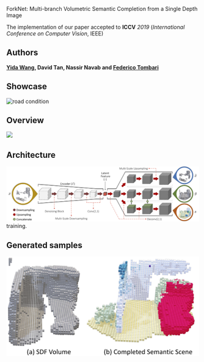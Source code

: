 ForkNet: Multi-branch Volumetric Semantic Completion from a Single Depth Image

The implementation of our paper accepted to **ICCV** *2019* (*International Conference on Computer Vision*, IEEE)

## Authors
**[Yida Wang](https://wangyida.github.io/#about), David Tan, Nassir Navab and [Federico Tombari](http://campar.in.tum.de/Main/FedericoTombari)**

## Showcase
 <img src="3dv/video.gif" alt="road condition" frameborder="0" style="border:0" >
 
## Overview
![](iccv/teaser.png)

## Architecture
![](iccv/architecture.png)
training.

## Generated samples
![](iccv/learning_dataset.png)

